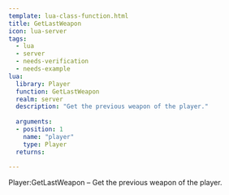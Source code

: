 ```yaml
---
template: lua-class-function.html
title: GetLastWeapon
icon: lua-server
tags:
  - lua
  - server
  - needs-verification
  - needs-example
lua:
  library: Player
  function: GetLastWeapon
  realm: server
  description: "Get the previous weapon of the player."
  
  arguments:
  - position: 1
    name: "player"
    type: Player
  returns:
    
---
```


<div class="lua__search__keywords">
Player:GetLastWeapon &#x2013; Get the previous weapon of the player.
</div>
